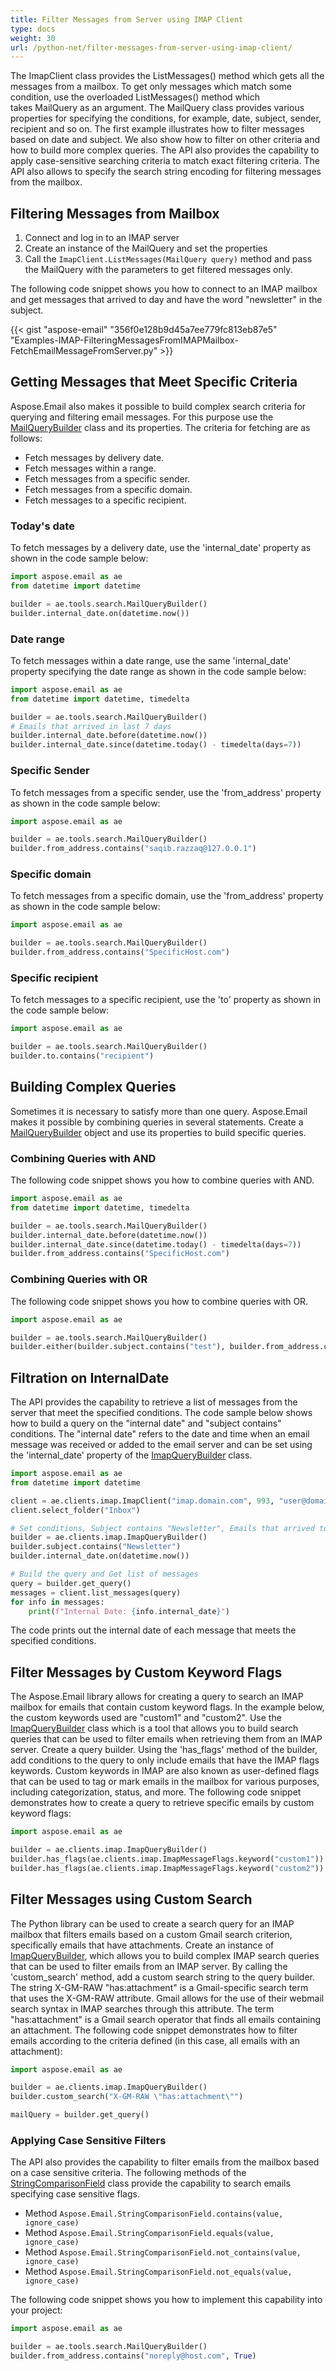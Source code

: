 ```yaml
---
title: Filter Messages from Server using IMAP Client
type: docs
weight: 30
url: /python-net/filter-messages-from-server-using-imap-client/
---
```



The ImapClient class provides the ListMessages() method which gets all the messages from a mailbox. To get only messages which match some condition, use the overloaded ListMessages() method which takes MailQuery as an argument. The MailQuery class provides various properties for specifying the conditions, for example, date, subject, sender, recipient and so on. The first example illustrates how to filter messages based on date and subject. We also show how to filter on other criteria and how to build more complex queries. The API also provides the capability to apply case-sensitive searching criteria to match exact filtering criteria. The API also allows to specify the search string encoding for filtering messages from the mailbox.
## **Filtering Messages from Mailbox**
1. Connect and log in to an IMAP server
1. Create an instance of the MailQuery and set the properties
1. Call the `ImapClient.ListMessages(MailQuery query)` method and pass the MailQuery with the parameters to get filtered messages only.

The following code snippet shows you how to connect to an IMAP mailbox and get messages that arrived to day and have the word "newsletter" in the subject.



{{< gist "aspose-email" "356f0e128b9d45a7ee779fc813eb87e5" "Examples-IMAP-FilteringMessagesFromIMAPMailbox-FetchEmailMessageFromServer.py" >}}

## **Getting Messages that Meet Specific Criteria**

Aspose.Email also makes it possible to build complex search criteria for querying and filtering email messages. For this purpose use the [MailQueryBuilder](https://reference.aspose.com/email/python-net/aspose.email.tools.search/mailquerybuilder/#mailquerybuilder-class) class and its properties. The criteria for fetching are as follows:

- Fetch messages by delivery date.
- Fetch messages within a range.
- Fetch messages from a specific sender.
- Fetch messages from a specific domain.
- Fetch messages to a specific recipient.

### **Today's date**

To fetch messages by a delivery date, use the 'internal_date' property as shown in the code sample below:

```py
import aspose.email as ae
from datetime import datetime

builder = ae.tools.search.MailQueryBuilder()
builder.internal_date.on(datetime.now())
```
### **Date range**

To fetch messages within a date range, use the same 'internal_date' property specifying the date range as shown in the code sample below:

```py
import aspose.email as ae
from datetime import datetime, timedelta

builder = ae.tools.search.MailQueryBuilder()
# Emails that arrived in last 7 days
builder.internal_date.before(datetime.now())
builder.internal_date.since(datetime.today() - timedelta(days=7))
```
### **Specific Sender**

To fetch messages from a specific sender, use the 'from_address' property as shown in the code sample below:

```py
import aspose.email as ae

builder = ae.tools.search.MailQueryBuilder()
builder.from_address.contains("saqib.razzaq@127.0.0.1")
```
### **Specific domain**

To fetch messages from a specific domain, use the 'from_address' property as shown in the code sample below:

```py
import aspose.email as ae

builder = ae.tools.search.MailQueryBuilder()
builder.from_address.contains("SpecificHost.com")
```
### **Specific recipient**

To fetch messages to a specific recipient, use the 'to' property as shown in the code sample below:

```py
import aspose.email as ae

builder = ae.tools.search.MailQueryBuilder()
builder.to.contains("recipient")
```

## **Building Complex Queries**

Sometimes it is necessary to satisfy more than one query. Aspose.Email makes it possible by combining queries in several statements. Create a [MailQueryBuilder](https://reference.aspose.com/email/python-net/aspose.email.tools.search/mailquerybuilder/#mailquerybuilder-class) object and use its properties to build specific queries.

### **Combining Queries with AND**

The following code snippet shows you how to combine queries with AND.

```py
import aspose.email as ae
from datetime import datetime, timedelta

builder = ae.tools.search.MailQueryBuilder()
builder.internal_date.before(datetime.now())
builder.internal_date.since(datetime.today() - timedelta(days=7))
builder.from_address.contains("SpecificHost.com")
```
### **Combining Queries with OR**

The following code snippet shows you how to combine queries with OR.

```py
import aspose.email as ae

builder = ae.tools.search.MailQueryBuilder()
builder.either(builder.subject.contains("test"), builder.from_address.contains("noreply@host.com"))
```
## **Filtration on InternalDate**

The API provides the capability to retrieve a list of messages from the server that meet the specified conditions. The code sample below shows how to build a query on the "internal date" and "subject contains" conditions. The "internal date" refers to the date and time when an email message was received or added to the email server and can be set using the 'internal_date' property of the [ImapQueryBuilder](https://reference.aspose.com/email/python-net/aspose.email.clients.imap/imapquerybuilder/#imapquerybuilder-class) class. 


```py
import aspose.email as ae
from datetime import datetime

client = ae.clients.imap.ImapClient("imap.domain.com", 993, "user@domain.com", "pwd")
client.select_folder("Inbox")

# Set conditions, Subject contains "Newsletter", Emails that arrived today
builder = ae.clients.imap.ImapQueryBuilder()
builder.subject.contains("Newsletter")
builder.internal_date.on(datetime.now())

# Build the query and Get list of messages
query = builder.get_query()
messages = client.list_messages(query)
for info in messages:
    print(f"Internal Date: {info.internal_date}")
```
The code prints out the internal date of each message that meets the specified conditions.

## **Filter Messages by Custom Keyword Flags**

The Aspose.Email library allows for creating a query to search an IMAP mailbox for emails that contain custom keyword flags. In the example below, the custom keywords used are "custom1" and "custom2". Use the [ImapQueryBuilder](https://reference.aspose.com/email/python-net/aspose.email.clients.imap/imapquerybuilder/#imapquerybuilder-class) class which is a tool that allows you to build search queries that can be used to filter emails when retrieving them from an IMAP server. Create a query builder. Using the 'has_flags' method of the builder, add conditions to the query to only include emails that have the IMAP flags keywords. Custom keywords in IMAP are also known as user-defined flags that can be used to tag or mark emails in the mailbox for various purposes, including categorization, status, and more. The following code snippet demonstrates how to create a query to retrieve specific emails by custom keyword flags:  

```py
import aspose.email as ae

builder = ae.clients.imap.ImapQueryBuilder()
builder.has_flags(ae.clients.imap.ImapMessageFlags.keyword("custom1"))
builder.has_flags(ae.clients.imap.ImapMessageFlags.keyword("custom2"))
```
## **Filter Messages using Custom Search**

The Python library can be used to create a search query for an IMAP mailbox that filters emails based on a custom Gmail search criterion, specifically emails that have attachments. Create an instance of [ImapQueryBuilder](https://reference.aspose.com/email/python-net/aspose.email.clients.imap/imapquerybuilder/#imapquerybuilder-class), which allows you to build complex IMAP search queries that can be used to filter emails from an IMAP server. By calling the 'custom_search' method, add a custom search string to the query builder. The string X-GM-RAW "has:attachment" is a Gmail-specific search term that uses the X-GM-RAW attribute. Gmail allows for the use of their webmail search syntax in IMAP searches through this attribute. The term "has:attachment" is a Gmail search operator that finds all emails containing an attachment. The following code snippet demonstrates how to filter emails according to the criteria defined (in this case, all emails with an attachment):

```py
import aspose.email as ae

builder = ae.clients.imap.ImapQueryBuilder()
builder.custom_search("X-GM-RAW \"has:attachment\"")

mailQuery = builder.get_query()
```

### **Applying Case Sensitive Filters**

The API also provides the capability to filter emails from the mailbox based on a case sensitive criteria. The following methods of the [StringComparisonField](https://reference.aspose.com/email/python-net/aspose.email.tools.search/stringcomparisonfield/#stringcomparisonfield-class) class provide the capability to search emails specifying case sensitive flags.  

- Method `Aspose.Email.StringComparisonField.contains(value, ignore_case)`
- Method `Aspose.Email.StringComparisonField.equals(value, ignore_case)`
- Method `Aspose.Email.StringComparisonField.not_contains(value, ignore_case)`
- Method `Aspose.Email.StringComparisonField.not_equals(value, ignore_case)`

The following code snippet shows you how to implement this capability into your project:

```py
import aspose.email as ae

builder = ae.tools.search.MailQueryBuilder()
builder.from_address.contains("noreply@host.com", True)
```
